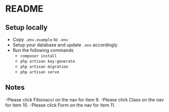 # README

## Setup locally
- Copy `.env.example` to `.env`
- Setup your database and update `.env` accordingly
- Run the following commands 
  - `composer install`
  - `php artisan key:generate`
  - `php artisan migration`
  - `php artisan serve`


## Notes
-Please click Fibonacci on the nav for item 9.
-Please click Class on the nav for item 10.
-Please click Form on the nav for item 11.
